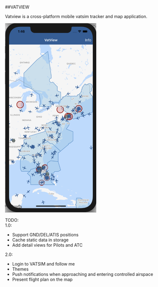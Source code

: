 ##VATVIEW

Vatview is a cross-platform mobile vatsim tracker and map application.

<img src="https://raw.githubusercontent.com/o4oren/VatView/master/assets/screenshots/screenshot1.png" width="300"/>

TODO: <br>
1.0:
* Support GND/DEL/ATIS positions
* Cache static data in storage
* Add detail views for Pilots and ATC

2.0:
* Login to VATSIM and follow me
* Themes
* Push notifications when approaching and entering controlled airspace
* Present flight plan on the map